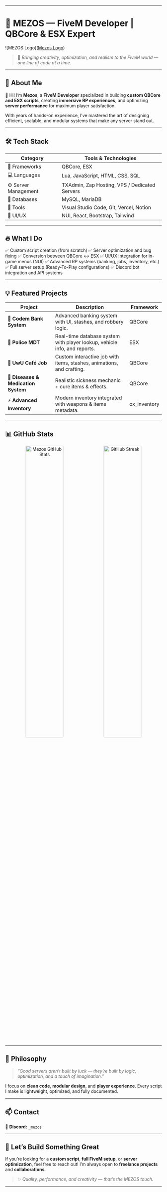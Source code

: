
---

# 🧩 MEZOS — FiveM Developer | QBCore & ESX Expert

![MEZOS Logo]([Mezos Logo](./mezos-logo.png))

> 🎯 *Bringing creativity, optimization, and realism to the FiveM world — one line of code at a time.*

---

## 🚀 About Me

👋 Hi! I’m **Mezos**, a **FiveM Developer** specialized in building **custom QBCore and ESX scripts**, creating **immersive RP experiences**, and optimizing **server performance** for maximum player satisfaction.

With years of hands-on experience, I’ve mastered the art of designing efficient, scalable, and modular systems that make any server stand out.

---

## 🛠️ Tech Stack

| Category             | Tools & Technologies                          |
| -------------------- | --------------------------------------------- |
| 🧠 Frameworks        | QBCore, ESX                                   |
| 💻 Languages         | Lua, JavaScript, HTML, CSS, SQL               |
| ⚙️ Server Management | TXAdmin, Zap Hosting, VPS / Dedicated Servers |
| 🧩 Databases         | MySQL, MariaDB                                |
| 🧰 Tools             | Visual Studio Code, Git, Vercel, Notion       |
| 🎨 UI/UX             | NUI, React, Bootstrap, Tailwind               |

---

## 🔥 What I Do

✅ Custom script creation (from scratch)
✅ Server optimization and bug fixing
✅ Conversion between QBCore ↔ ESX
✅ UI/UX integration for in-game menus (NUI)
✅ Advanced RP systems (banking, jobs, inventory, etc.)
✅ Full server setup (Ready-To-Play configurations)
✅ Discord bot integration and API systems

---

## 💡 Featured Projects

| Project                             | Description                                                              | Framework    |
| ----------------------------------- | ------------------------------------------------------------------------ | ------------ |
| 🏦 **Codem Bank System**            | Advanced banking system with UI, stashes, and robbery logic.             | QBCore       |
| 🚓 **Police MDT**                   | Real-time database system with player lookup, vehicle info, and reports. | ESX          |
| 🍔 **UwU Café Job**                 | Custom interactive job with items, stashes, animations, and crafting.    | QBCore       |
| 💊 **Diseases & Medication System** | Realistic sickness mechanic + cure items & effects.                      | QBCore       |
| ⚡ **Advanced Inventory**            | Modern inventory integrated with weapons & items metadata.               | ox_inventory |

---

## 📊 GitHub Stats

<p align="center">
  <img src="https://github-readme-stats.vercel.app/api?username=mezos&show_icons=true&theme=tokyonight" alt="Mezos GitHub Stats" width="49%" />
  <img src="https://github-readme-streak-stats.herokuapp.com/?user=mezos&theme=tokyonight" alt="GitHub Streak" width="49%" />
</p>

---

## 🧠 Philosophy

> *“Good servers aren’t built by luck — they’re built by logic, optimization, and a touch of imagination.”*

I focus on **clean code**, **modular design**, and **player experience**. Every script I make is lightweight, optimized, and fully documented.

---

## 📫 Contact

💼 **Discord:** `_mezos`

---

## 💬 Let’s Build Something Great

If you’re looking for a **custom script**, **full FiveM setup**, or **server optimization**, feel free to reach out!
I’m always open to **freelance projects** and **collaborations**.

> ✨ *Quality, performance, and creativity — that’s the MEZOS touch.*

---
